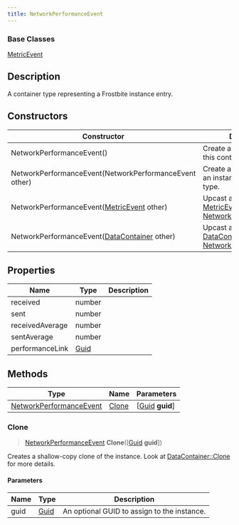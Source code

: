 ```yaml
---
title: NetworkPerformanceEvent
---
```

### Base Classes

[MetricEvent](MetricEvent)

## Description

A container type representing a Frostbite instance entry.

## Constructors

| Constructor                                                                        | Description                                                                                                                           |
| ---------------------------------------------------------------------------------- | ------------------------------------------------------------------------------------------------------------------------------------- |
| NetworkPerformanceEvent()                                                          | Create a new instance of this container type.                                                                                         |
| NetworkPerformanceEvent(NetworkPerformanceEvent other)                             | Create a reference copy of an instance of the same type.                                                                              |
| NetworkPerformanceEvent([MetricEvent](MetricEvent) other)                          | Upcast an instance of type [MetricEvent](MetricEvent) to [NetworkPerformanceEvent](NetworkPerformanceEvent).                          |
| NetworkPerformanceEvent([DataContainer](/vext/ref/shared/class/datacontainer) other) | Upcast an instance of type [DataContainer](/vext/ref/shared/class/datacontainer) to [NetworkPerformanceEvent](NetworkPerformanceEvent). |

## Properties

| Name            | Type                              | Description |
| --------------- | --------------------------------- | ----------- |
| received        | number                            |             |
| sent            | number                            |             |
| receivedAverage | number                            |             |
| sentAverage     | number                            |             |
| performanceLink | [Guid](/vext/ref/shared/class/Guid) |             |

## Methods

| Type                                               | Name            | Parameters                                     |
| -------------------------------------------------- | --------------- | ---------------------------------------------- |
| [NetworkPerformanceEvent](NetworkPerformanceEvent) | [Clone](#clone) | \[[Guid](/vext/ref/shared/class/guid) **guid**\] |

### Clone

> [NetworkPerformanceEvent](NetworkPerformanceEvent) **Clone**(\[[Guid](/vext/ref/shared/class/guid) **guid**\])

Creates a shallow-copy clone of the instance. Look at [DataContainer::Clone](/vext/ref/shared/class/datacontainer#clone) for more details.

#### Parameters

| Name | Type         | Description                                 |
| ---- | ------------ | ------------------------------------------- |
| guid | [Guid](Guid) | An optional GUID to assign to the instance. |
